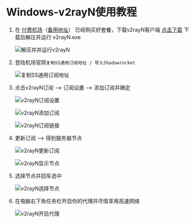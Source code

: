 # Windows-v2rayN使用教程

1. 在 [付费机场](https://help.wwkejishe.top/free-shadowrocket#fu-fei-ji-chang)（[备用地址](https://github.com/dongyubin/Free-AppleId-Serve#%E4%BB%98%E8%B4%B9%E6%9C%BA%E5%9C%BA%E6%8E%A8%E8%8D%90)） 已经购买好套餐，下载v2rayN客户端 [点击下载](https://dl.flyingbird.vip/apps/v2rayn_win.zip) 下载后解压并运行 v2rayN.exe

   ![解压并并运行v2rayN](https://cdn.wwkejishe.top/wp-cdn-02/2024/202408211724231884.jpg)

2. 登陆机场官网`复制SS通用订阅地址 / 导入Shadowrocket`

   ![复制SS通用订阅地址](https://cdn.wwkejishe.top/wp-cdn-02/2024/202408211724231933.png)

3. 点击v2rayN订阅 --> 订阅设置 --> 添加订阅并确定

   ![v2rayN订阅设置](https://cdn.wwkejishe.top/wp-cdn-02/2024/202408211724231962.jpg)

   ![v2rayN添加订阅](https://cdn.wwkejishe.top/wp-cdn-02/2024/202408211724231981.jpg)

   ![v2rayN订阅链接](https://cdn.wwkejishe.top/wp-cdn-02/2024/202408211724232001.jpg)

4. 更新订阅 --> 得到服务器节点

   ![v2rayN更新订阅](https://cdn.wwkejishe.top/wp-cdn-02/2024/202408211724232069.jpg)

   ![v2rayN显示节点](https://cdn.wwkejishe.top/wp-cdn-02/2024/202408211724232082.jpg)

5. 选择节点并回车选中

   ![v2rayN选择节点](https://cdn.wwkejishe.top/wp-cdn-02/2024/202408211724232154.jpg)

6. 在电脑右下角任务栏开启你的代理并尽情享用高速网络

   ![v2rayN开启代理](https://cdn.wwkejishe.top/wp-cdn-02/2024/202408211724232172.png)